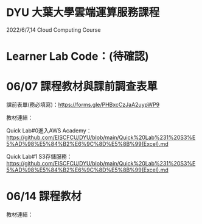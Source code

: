 # DYU 大葉大學雲端運算服務課程
2022/6/7,14 Cloud Computing Course

# Learner Lab Code：(待確認)

# 06/07 課程教材與課前調查表單

課前表單(務必填寫)：https://forms.gle/PHBxcCzJaA2uypWP9

教材連結：

Quick Lab#0進入AWS Academy：https://github.com/EISCFCU/DYU/blob/main/Quick%20Lab%231%20S3%E5%AD%98%E5%84%B2%E6%9C%8D%E5%8B%99(Excel).md

Quick Lab#1 S3存儲服務：https://github.com/EISCFCU/DYU/blob/main/Quick%20Lab%231%20S3%E5%AD%98%E5%84%B2%E6%9C%8D%E5%8B%99(Excel).md

# 06/14 課程教材

教材連結：
